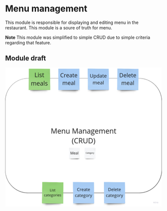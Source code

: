 # Menu management

This module is responsible for displaying and editing menu in the restaurant.
This module is a soure of truth for menu.

**Note** This module was simplified to simple CRUD due to simple criteria regarding that feature.

## Module draft

![Module draft](./module-draft.png)

